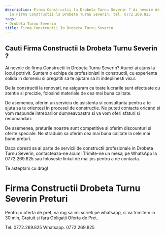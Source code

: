 ```yaml
---
description: Firma Constructii la Drobeta Turnu Severin ? Ai nevoie de un profesionist
  in Firma Constructii la Drobeta Turnu Severin. tel. 0772.269.825
tags:
- Drobeta Turnu Severin
title: Firma Constructii In Drobeta Turnu Severin
---
```



## Cauti Firma Constructii la Drobeta Turnu Severin ?


Ai nevoie de firma Constructii in Drobeta Turnu Severin?  Atunci ai ajuns la locul potrivit. Suntem o echipa de profesionisti in constructii, cu experienta solida in domeniu si pregatiti sa te ajutam sa iti indeplinesti visul. 

De la constructii la renovari, ne asiguram ca toate lucrarile sunt efectuate cu atentie si precizie, folosind materiale de cea mai buna calitate. 

De asemenea, oferim un serviciu de asistenta si consultanta pentru a te ajuta sa te orientezi in procesul de constructie. Ne puteti contacta oricand si vom raspunde intrebarilor dumneavoastra si va vom oferi sfaturi si recomandari. 

De asemenea, preturile noastre sunt competitive si oferim discounturi si oferte speciale. Ne straduim sa oferim cea mai buna calitate la cele mai bune preturi. 

Daca doresti sa ai parte de servicii de constructii profesionale in Drobeta Turnu Severin, contacteaza-ne acum! Trimite-ne un mesaj pe WhatsApp la 0772.269.825 sau foloseste linkul de mai jos pentru a ne contacta. 

Te asteptam cu drag!

# Firma Constructii Drobeta Turnu Severin Preturi
Pentru o oferta de pret, va rog sa imi scrieti pe whatsapp, si va trimitem in 30 min, Gratuit si fara Obligatii Oferta de Pret.

Tel. 0772.269.825
Whatsapp. 0772.269.825